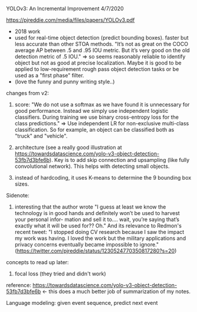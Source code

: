 YOLOv3: An Incremental Improvement
4/7/2020

https://pjreddie.com/media/files/papers/YOLOv3.pdf

* 2018 work
* used for real-time object detection (predict bounding boxes). faster but less accurate than other STOA methods. "It’s 
not as great on the COCO average AP between .5 and .95 IOU metric. But it’s very good on the old detection metric of .5 IOU."
=> so seems reasonably reliable to identify object but not as good at precise localization. Maybe it is good to be applied
to low-requirement rough pass object detection tasks or be used as a "first phase" filter. 
* (love the funny and punny writing style..) 


changes from v2:
1. score: "We do not use a softmax as we have found it is unnecessary for good performance. Instead we simply use independent logistic classifiers. During training we use binary cross-entropy loss for the class
predictions." => Use independent LR for non-exclusive multi-class classification. So for example, an object can be classified both as "truck" and "vehicle".

2. architecture (see a really good illustration at https://towardsdatascience.com/yolo-v3-object-detection-53fb7d3bfe6b).
Key is to add skip connection and upsampling (like fully convolutional network). This helps with detecting small objects.

3. instead of hardcoding, it uses K-means to determine the 9 bounding box sizes.

Sidenote:
1. interesting that the author wrote "I guess at least we know the technology is in good hands and definitely won’t be used to harvest your personal infor- mation and sell it to.... wait, you’re saying that’s exactly what it will be used for?? Oh."
And its relevance to Redmon's recent tweet: "I stopped doing CV research because I saw the impact my work was having. I loved the work but the military applications and privacy concerns eventually became impossible to ignore." (https://twitter.com/pjreddie/status/1230524770350817280?s=20)

concepts to read up later:
1. focal loss (they tried and didn't work)

reference: 
https://towardsdatascience.com/yolo-v3-object-detection-53fb7d3bfe6b <- this does a much better job of summarization of my notes.


Language modeling: given event sequence, predict next event

